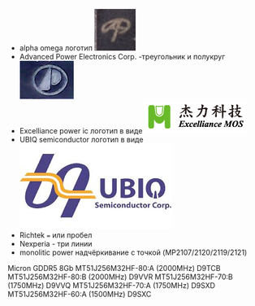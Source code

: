 * alpha omega логотип ![AO](./aos.jpg)
* Advanced Power Electronics Corp. -треугольник и полукруг ![AP](./AdvancedPower.jpg)
* Excelliance power ic логотип в видe ![M](./ExcellianceMos.png)
* UBIQ semiconductor логотип в видe ![bq](./UbiqSemi.jpeg)
* Richtek `=` или пробел
* Nexperia - три линии
* monolitic power надчёркивание с точкой (MP2107/2120/2119/2121)

Micron GDDR5 8Gb
MT51J256M32HF-80:A (2000MHz) D9TCB
MT51J256M32HF-80:B (2000MHz) D9VVR
MT51J256M32HF-70:B (1750MHz) D9VVQ
MT51J256M32HF-70:A (1750MHz) D9SXD
MT51J256M32HF-60:A (1500MHz) D9SXC
